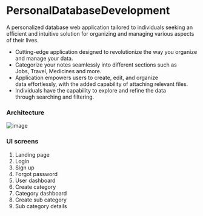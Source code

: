 # PersonalDatabaseDevelopment
A personalized database web application tailored to individuals seeking an efficient and intuitive solution for organizing and managing various aspects of their lives.
- Cutting-edge application designed to revolutionize the way you organize and manage your data.​
- Categorize your notes seamlessly into different sections such as Jobs, Travel, Medicines and more.
- Application empowers users to create, edit, and organize data effortlessly, with the added capability of attaching relevant files.​
- Individuals have the capability to explore and refine the data through searching and filtering.

### Architecture
![image](https://github.com/vinayreddygujjula/PersonalDatabaseDevelopmentUI/assets/143161111/4cfe38db-caa7-4dd6-8a92-6e65cbe46cba)

### UI screens
1. Landing page
2. Login
3. Sign up
4. Forgot password
5. User dashboard
6. Create category
7. Category dashboard
8. Create sub category
9. Sub category details
